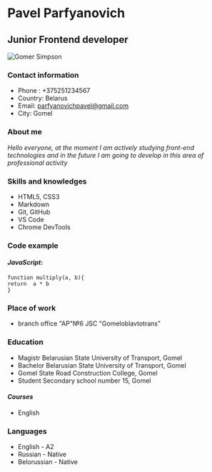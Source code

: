 # Pavel Parfyanovich
## Junior Frontend developer
![Gomer Simpson](https://pobasenki.ru/wp-content/uploads/2018/07/spri.jpg)
### Contact information
* Phone : +375251234567
* Country: Belarus
* Email: parfyanovichpavel@gmail.com
* City: Gomel
### About me
*Hello everyone, at the moment I am actively studying front-end technologies and in the future I am going to develop in this area of professional activity*
### Skills and knowledges
* HTML5, CSS3
* Markdown
* Git, GitHub
* VS Code
* Chrome DevTools
### Code example
#### *JavaScript:*
```
function multiply(a, b){
return  a * b
}
```
### Place of work
* branch office "AP"№6 JSC "Gomeloblavtotrans"
### Education
* Magistr Belarusian State University of Transport, Gomel
* Bachelor Belarusian State University of Transport, Gomel
* Gomel State Road Construction College, Gomel
* Student Secondary school number 15, Gomel
#### *Courses*
* English
### Languages
* English - A2
* Russian - Native
* Belorussian - Native